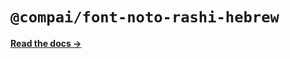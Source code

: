 # `@compai/font-noto-rashi-hebrew`

[**Read the docs &rarr;**](https://components.ai/docs/typefaces/noto-rashi-hebrew)

